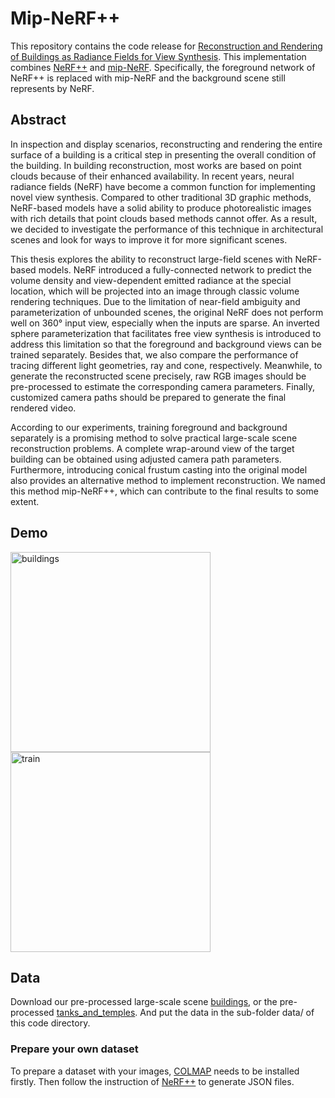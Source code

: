 # Mip-NeRF++
This repository contains the code release for [Reconstruction and Rendering of Buildings as Radiance Fields for View Synthesis](http://resolver.tudelft.nl/uuid:87d5d228-e00d-4cea-9e70-985315956556). This implementation combines [NeRF++](https://github.com/Kai-46/nerfplusplus) and [mip-NeRF](https://github.com/google/mipnerf). Specifically, the foreground network of NeRF++ is replaced with mip-NeRF and the background scene still represents by NeRF. 

## Abstract
In inspection and display scenarios, reconstructing and rendering the entire surface of a building is a critical step in presenting the overall condition of the building. In building reconstruction, most works are based on point clouds because of their enhanced availability. In recent years, neural radiance fields (NeRF) have become a common function for implementing novel view synthesis. Compared to other traditional 3D graphic methods, NeRF-based models have a solid ability to produce photorealistic images with rich details that point clouds based methods cannot offer. As a result, we decided to investigate the performance of this technique in architectural scenes and look for ways to improve it for more significant scenes.

This thesis explores the ability to reconstruct large-field scenes with NeRF-based models. NeRF introduced a fully-connected network to predict the volume density and view-dependent emitted radiance at the special location, which will be projected into an image through classic volume rendering techniques. Due to the limitation of near-field ambiguity and parameterization of unbounded scenes, the original NeRF does not perform well on 360° input view, especially when the inputs are sparse. An inverted sphere parameterization that facilitates free view synthesis is introduced to address this limitation so that the foreground and background views can be trained separately. Besides that, we also compare the performance of tracing different light geometries, ray and cone, respectively. Meanwhile, to generate the reconstructed scene precisely, raw RGB images should be pre-processed to estimate the corresponding camera parameters. Finally, customized camera paths should be prepared to generate the final rendered video.

According to our experiments, training foreground and background separately is a promising method to solve practical large-scale scene reconstruction problems. A complete wrap-around view of the target building can be obtained using adjusted camera path parameters. Furthermore, introducing conical frustum casting into the original model also provides an alternative method to implement reconstruction. We named this method mip-NeRF++, which can contribute to the final results to some extent.

## Demo
<img src="https://github.com/147-Enpu/mipnerfplusplus/blob/master/demo/buildings.gif" width="320" alt="buildings">  <img src="https://github.com/147-Enpu/mipnerfplusplus/blob/master/demo/train.gif" width="320" alt="train">

## Data
Download our pre-processed large-scale scene [buildings](https://drive.google.com/drive/folders/1SO6ku2NWfjezbLM8tZ28KmCSeTcW_-OH?usp=sharing), or the pre-processed [tanks_and_temples](https://drive.google.com/file/d/11KRfN91W1AxAW6lOFs4EeYDbeoQZCi87/view?usp=sharing). And put the data in the sub-folder data/ of this code directory.
### Prepare your own dataset
To prepare a dataset with your images, [COLMAP](https://colmap.github.io/) needs to be installed firstly. Then follow the instruction of [NeRF++](https://github.com/Kai-46/nerfplusplus#generate-camera-parameters-intrinsics-and-poses-with-colmap-sfm) to generate JSON files. 
